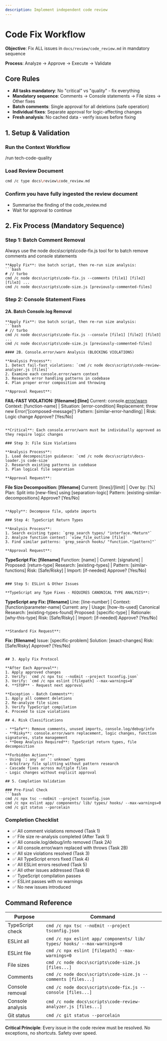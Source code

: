 ```yaml
---
description: Implement independent code review
---
```


# Code Fix Workflow

**Objective**: Fix ALL issues in `docs/review/code_review.md` in mandatory sequence

**Process**: Analyze → Approve → Execute → Validate

## Core Rules

- **All tasks mandatory**: No "critical" vs "quality" - fix everything
- **Mandatory sequence**: Comments → Console statements → File sizes → Other fixes  
- **Batch comments**: Single approval for all deletions (safe operation)
- **Individual fixes**: Separate approval for logic-affecting changes
- **Fresh analysis**: No cached data - verify issues before fixing

## 1. Setup & Validation

### Run the Context Workflow
/run tech-code-quality

### Load Review Document
```bash
cmd /c type docs\review\code_review.md
```

### Confirm you have fully ingested the review document
- Summarise the finding of the code_review.md
- Wait for approval to continue

## 2. Fix Process (Mandatory Sequence)

### Step 1: Batch Comment Removal
Always use the node docs\scripts\code-fix.js tool for to batch remove comments and console statements

```
**Apply Fix**: Use batch script, then re-run size analysis:
```bash
# // turbo
cmd /c node docs\scripts\code-fix.js --comments [file1] [file2] [file3] ...
cmd /c node docs\scripts\code-size.js [previously-commented-files]
```

### Step 2: Console Statement Fixes

#### 2A. Batch Console.log Removal
```
**Apply Fix**: Use batch script, then re-run size analysis:
```bash
# // turbo
cmd /c node docs\scripts\code-fix.js --console [file1] [file2] [file3] ...
cmd /c node docs\scripts\code-size.js [previously-commented-files]

#### 2B. Console.error/warn Analysis (BLOCKING VIOLATIONS)

**Analysis Process**:
1. Detect fail-fast violations: `cmd /c node docs\scripts\code-review-analyzer.js [files]`
2. Examine each console.error/warn context
3. Research error handling patterns in codebase
4. Plan proper error composition and throwing

**Approval Request**:
```
**FAIL-FAST VIOLATION: [filename]:[line]**
Current: console.[error/warn]('[message]')
Context: [function-name] | Situation: [error-condition]
Replacement: throw new Error('[composed-message]')
Pattern: [similar-error-handling] | Risk: Logic change
Approve? [Yes/No]
```

**Critical**: Each console.error/warn must be individually approved as they require logic changes

### Step 3: File Size Violations

**Analysis Process**:
1. Load decomposition guidance: `cmd /c node docs\scripts\docs-loader.js code-size`
2. Research existing patterns in codebase
3. Plan logical file separation

**Approval Request**:
```
**File Size Decomposition: [filename]**
Current: [lines]/[limit] | Over by: [%]
Plan: Split into [new-files] using [separation-logic]
Pattern: [existing-similar-decompositions]
Approve? [Yes/No]
```

**Apply**: Decompose file, update imports

### Step 4: TypeScript Return Types

**Analysis Process**:
1. Search existing types: `grep_search types/ "interface.*Return"`
2. Analyze function context: `view_file_outline [file]`
3. Find similar patterns: `grep_search hooks/ "function.*[pattern]"`

**Approval Request**:
```
**TypeScript Fix: [filename]**
Function: [name] | Current: [signature] | Proposed: [return-type]
Research: [existing-types] | Pattern: [similar-functions]
Risk: [Safe/Risky] | Import: [if-needed]
Approve? [Yes/No]
```

### Step 5: ESLint & Other Issues

**TypeScript any Type Fixes - REQUIRES CANONICAL TYPE ANALYSIS**:
```
**TypeScript any Fix: [filename]**
Line: [line-number] | Context: [function/parameter-name]
Current: any | Usage: [how-its-used]
Canonical Research: [existing-types-found]
Proposed: [specific-type] | Rationale: [why-this-type]
Risk: [Safe/Risky] | Import: [if-needed]
Approve? [Yes/No]
```

**Standard Fix Request**:
```
**Fix: [filename]**
Issue: [specific-problem]
Solution: [exact-changes]
Risk: [Safe/Risky]
Approve? [Yes/No]
```

## 3. Apply Fix Protocol

**After Each Approval**:
1. Apply approved changes
2. Verify: `cmd /c npx tsc --noEmit --project tsconfig.json`
3. Verify: `cmd /c npx eslint [filepath] --max-warnings=0` 
4. **STOP** - Request next approval

**Exception - Batch Comments**:
1. Apply all comment deletions
2. Re-analyze file sizes
3. Verify TypeScript compilation
4. Proceed to size violations

## 4. Risk Classifications

- **Safe**: Remove comments, unused imports, console.log/debug/info
- **Risky**: console.error/warn replacement, logic changes, function signatures, state management  
- **Deep Analysis Required**: TypeScript return types, file decomposition

**Forbidden Actions**:
- Using `: any` or `: unknown` types
- Arbitrary file splitting without pattern research
- Cascade fixes across multiple files
- Logic changes without explicit approval

## 5. Completion Validation

### Pre-Final Check
```bash
cmd /c npx tsc --noEmit --project tsconfig.json
cmd /c npx eslint app/ components/ lib/ types/ hooks/ --max-warnings=0
cmd /c git status --porcelain
```

### Completion Checklist
- ✅ All comment violations removed (Task 1)
- ✅ File size re-analysis completed (After Task 1)
- ✅ All console.log/debug/info removed (Task 2A)
- ✅ All console.error/warn replaced with throws (Task 2B)
- ✅ All size violations resolved (Task 3)
- ✅ All TypeScript errors fixed (Task 4)
- ✅ All ESLint errors resolved (Task 5)
- ✅ All other issues addressed (Task 6)
- ✅ TypeScript compilation passes
- ✅ ESLint passes with no warnings
- ✅ No new issues introduced

## Command Reference

| Purpose | Command |
|---------|----------|
| TypeScript check | `cmd /c npx tsc --noEmit --project tsconfig.json` |
| ESLint all | `cmd /c npx eslint app/ components/ lib/ types/ hooks/ --max-warnings=0` |
| ESLint file | `cmd /c npx eslint [filepath] --max-warnings=0` |
| File sizes | `cmd /c node docs\scripts\code-size.js [files...]` |
| Comments | `cmd /c node docs\scripts\code-size.js --comments [files...]` |
| Console removal | `cmd /c node docs\scripts\code-fix.js --console [files...]` |
| Console analysis | `cmd /c node docs\scripts\code-review-analyzer.js [files...]` |
| Git status | `cmd /c git status --porcelain` |

**Critical Principle**: Every issue in the code review must be resolved. No exceptions, no shortcuts. Safety over speed.